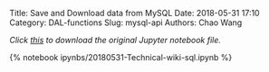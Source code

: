 Title: Save and Download data from MySQL 
Date: 2018-05-31 17:10
Category: DAL-functions
Slug: mysql-api
Authors: Chao Wang

*Click [this]({filename}/ipynbs/20180531-Technical-wiki-sql.ipynb) to download the original Jupyter notebook file.*

{% notebook ipynbs/20180531-Technical-wiki-sql.ipynb %}